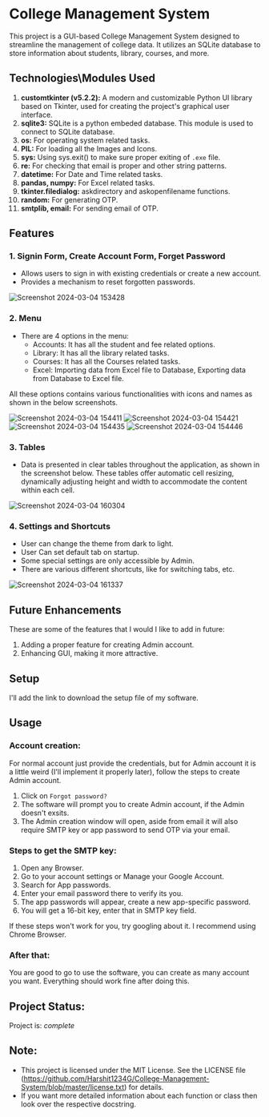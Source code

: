 # College Management System
This project is a GUI-based College Management System designed to streamline the management of college data. It utilizes an SQLite database to store information about students, library, courses, and more.

## Technologies\Modules Used
1. __customtkinter (v5.2.2):__ A modern and customizable Python UI library based on Tkinter, used for creating the project's graphical user interface.
2. __sqlite3:__ SQLite is a python embeded database. This module is used to connect to SQLite database.
3. __os:__ For operating system related tasks.
4. __PIL:__ For loading all the Images and Icons.
5. __sys:__ Using sys.exit() to make sure proper exiting of `.exe` file.
6. __re:__ For checking that email is proper and other string patterns.
7. __datetime:__ For Date and Time related tasks.
8. __pandas, numpy:__ For Excel related tasks.
9. __tkinter.filedialog:__ askdirectory and askopenfilename functions.
10. __random:__ For generating OTP.
11. __smtplib, email:__ For sending email of OTP.

## Features
### 1. Signin Form, Create Account Form, Forget Password
- Allows users to sign in with existing credentials or create a new account.
- Provides a mechanism to reset forgotten passwords.

![Screenshot 2024-03-04 153428](https://github.com/Harshit1234G/College-Management-System/assets/119939567/d9558993-daca-4f3c-93fe-dfd239dabdd5)

### 2. Menu
- There are 4 options in the menu:
    - Accounts: It has all the student and fee related options. 
    - Library: It has all the library related tasks.
    - Courses: It has all the Courses related tasks.
    - Excel: Importing data from Excel file to Database, Exporting data from Database to Excel file.

All these options contains various functionalities with icons and names as shown in the below screenshots.
  
![Screenshot 2024-03-04 154411](https://github.com/Harshit1234G/College-Management-System/assets/119939567/8f738897-07d6-4765-8fd7-971e481746d5)
![Screenshot 2024-03-04 154421](https://github.com/Harshit1234G/College-Management-System/assets/119939567/d92ae950-f562-4b85-8841-db37de008ef3)
![Screenshot 2024-03-04 154435](https://github.com/Harshit1234G/College-Management-System/assets/119939567/fb2be2c5-836e-4d0f-b83e-772598490ec1)
![Screenshot 2024-03-04 154446](https://github.com/Harshit1234G/College-Management-System/assets/119939567/d461a072-2b1a-4724-b2b0-1a07e189545d)

### 3. Tables
- Data is presented in clear tables throughout the application, as shown in the screenshot below. These tables offer automatic cell resizing, dynamically adjusting height and width to accommodate the content within each cell.

![Screenshot 2024-03-04 160304](https://github.com/Harshit1234G/College-Management-System/assets/119939567/bc81dec9-bae4-4285-bb5d-e0b460cef7eb)

### 4. Settings and Shortcuts
- User can change the theme from dark to light.
- User Can set default tab on startup.
- Some special settings are only accessible by Admin.
- There are various different shortcuts, like for switching tabs, etc.

![Screenshot 2024-03-04 161337](https://github.com/Harshit1234G/College-Management-System/assets/119939567/c6cc7b3d-dc84-4155-8b5a-b09c688145aa)

## Future Enhancements
These are some of the features that I would I like to add in future:
1. Adding a proper feature for creating Admin account.
2. Enhancing GUI, making it more attractive.

## Setup
I'll add the link to download the setup file of my software.

## Usage
### Account creation:
For normal account just provide the credentials, but for Admin account it is a little weird (I'll implement it properly later), follow the steps to create Admin account.
1. Click on `Forgot password?`
2. The software will prompt you to create Admin account, if the Admin doesn't exsits.
3. The Admin creation window will open, aside from email it will also require SMTP key or app password to send OTP via your email.

### Steps to get the SMTP key:
1. Open any Browser.
2. Go to your account settings or Manage your Google Account.
3. Search for App passwords.
4. Enter your email password there to verify its you.
5. The app passwords will appear, create a new app-specific password.
6. You will get a 16-bit key, enter that in SMTP key field.

If these steps won't work for you, try googling about it. I recommend using Chrome Browser.

### After that:
You are good to go to use the software, you can create as many account you want. Everything should work fine after doing this.

## Project Status: 
Project is: _complete_

## Note: 
- This project is licensed under the MIT License. See the LICENSE file (https://github.com/Harshit1234G/College-Management-System/blob/master/license.txt) for details.
- If you want more detailed information about each function or class then look over the respective docstring.
